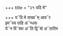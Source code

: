 +++
title = "२१ यदि मे"

+++
य᳓दि मे सख्य᳓म् आव᳓र  
इम᳓स्य पाहि अ᳓न्धसः  
ये᳓न वि᳓श्वा अ᳓ति द्वि᳓षो अ᳓तारिम